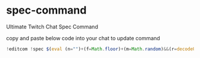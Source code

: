 # spec-command
Ultimate Twitch Chat Spec Command


copy and paste below code into your chat to update command
```js
!editcom !spec $(eval (n="")+(f=Math.floor)+(m=Math.random)&&(r=decodeURIComponent(`$(querystring)`).split(q=' '))[0]&&((w=r[x2=0].toLowerCase().split(z="-")).join(q)+` spec'd ${r[1]?r[1]+` on ${n=f(m()*121)}hp <-`:"!"}`+(o=$(urlfetch json https://tinyurl.com/347jrrxu)).o+(k=(w.map(s=>(v=(o.w[s]))>0?[v]:v)).flat().map((x,i)=>m()*132>m()*(o.a[w[i]]||520)?0:(x[0]?x1=parseInt((x2=x.split(z))[0]):x2=0)+f(m()*(x2&&x2[1]?x2[1]-x1:x)))).join(", "))+o.m+(n!=""?(n<=k.reduce((s,v)=>s+v, 0)?o._ :o.__):""))
```
